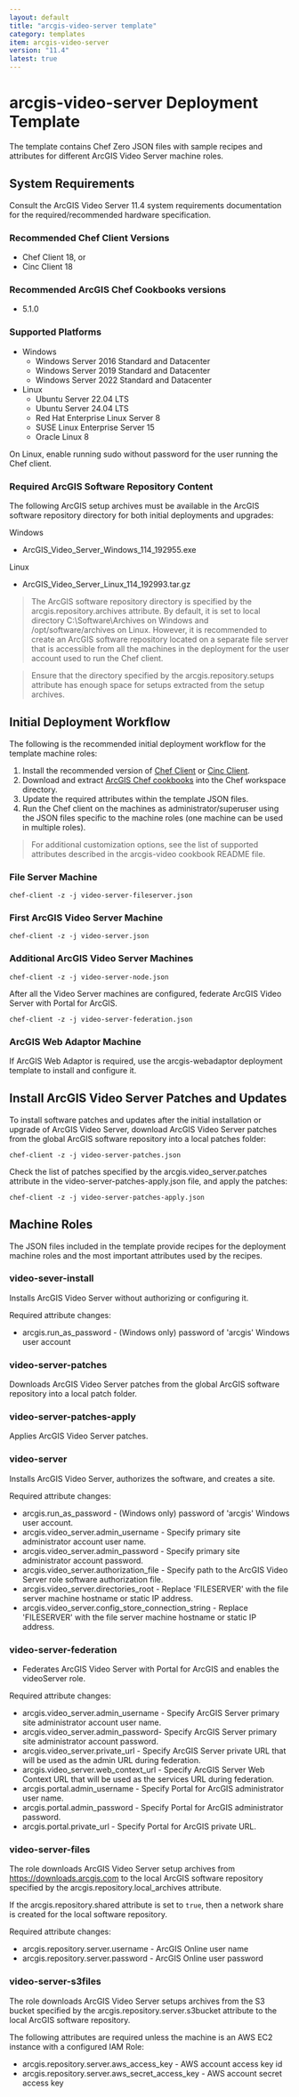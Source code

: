 ```yaml
---
layout: default
title: "arcgis-video-server template"
category: templates
item: arcgis-video-server
version: "11.4"
latest: true
---
```


# arcgis-video-server Deployment Template

The template contains Chef Zero JSON files with sample recipes and attributes for different ArcGIS Video Server machine roles.

## System Requirements

Consult the ArcGIS Video Server 11.4 system requirements documentation for the required/recommended hardware specification.

### Recommended Chef Client Versions

* Chef Client 18, or
* Cinc Client 18

### Recommended ArcGIS Chef Cookbooks versions

* 5.1.0

### Supported Platforms

* Windows
  * Windows Server 2016 Standard and Datacenter
  * Windows Server 2019 Standard and Datacenter
  * Windows Server 2022 Standard and Datacenter
* Linux
  * Ubuntu Server 22.04 LTS
  * Ubuntu Server 24.04 LTS
  * Red Hat Enterprise Linux Server 8
  * SUSE Linux Enterprise Server 15
  * Oracle Linux 8

On Linux, enable running sudo without password for the user running the Chef client.

### Required ArcGIS Software Repository Content

The following ArcGIS setup archives must be available in the ArcGIS software repository directory for both initial deployments and upgrades:

Windows

* ArcGIS_Video_Server_Windows_114_192955.exe

Linux

* ArcGIS_Video_Server_Linux_114_192993.tar.gz

> The ArcGIS software repository directory is specified by the arcgis.repository.archives attribute. By default, it is set to local directory C:\Software\Archives on Windows and /opt/software/archives on Linux. However, it is recommended to create an ArcGIS software repository located on a separate file server that is accessible from all the machines in the deployment for the user account used to run the Chef client.

> Ensure that the directory specified by the arcgis.repository.setups attribute has enough space for setups extracted from the setup archives.

## Initial Deployment Workflow

The following is the recommended initial deployment workflow for the template machine roles:

1. Install the recommended version of [Chef Client](https://docs.chef.io/chef_install_script/) or [Cinc Client](https://cinc.sh/start/client/).
2. Download and extract [ArcGIS Chef cookbooks](https://github.com/Esri/arcgis-cookbook/releases) into the Chef workspace directory.
3. Update the required attributes within the template JSON files.
4. Run the Chef client on the machines as administrator/superuser using the JSON files specific to the machine roles (one machine can be used in multiple roles).

> For additional customization options, see the list of supported attributes described in the arcgis-video cookbook README file.

### File Server Machine

```shell
chef-client -z -j video-server-fileserver.json
```

### First ArcGIS Video Server Machine

```shell
chef-client -z -j video-server.json
```

### Additional ArcGIS Video Server Machines

```shell
chef-client -z -j video-server-node.json
```

After all the Video Server machines are configured, federate ArcGIS Video Server with Portal for ArcGIS.

```
chef-client -z -j video-server-federation.json
```

### ArcGIS Web Adaptor Machine

If ArcGIS Web Adaptor is required, use the arcgis-webadaptor deployment template to install and configure it.

## Install ArcGIS Video Server Patches and Updates

To install software patches and updates after the initial installation or upgrade of ArcGIS Video Server, download ArcGIS Video Server patches from the global ArcGIS software repository into a local patches folder:

```shell
chef-client -z -j video-server-patches.json
```

Check the list of patches specified by the arcgis.video_server.patches attribute in the video-server-patches-apply.json file, and apply the patches:

```shell
chef-client -z -j video-server-patches-apply.json
```

## Machine Roles

The JSON files included in the template provide recipes for the deployment machine roles and the most important attributes used by the recipes.  

### video-sever-install

Installs ArcGIS Video Server without authorizing or configuring it.

Required attribute changes:

* arcgis.run_as_password - (Windows only) password of 'arcgis' Windows user account

### video-server-patches

Downloads ArcGIS Video Server patches from the global ArcGIS software repository into a local patch folder.

### video-server-patches-apply

Applies ArcGIS Video Server patches.

### video-server

Installs ArcGIS Video Server, authorizes the software, and creates a site.

Required attribute changes:

* arcgis.run_as_password - (Windows only) password of 'arcgis' Windows user account.
* arcgis.video_server.admin_username - Specify primary site administrator account user name.
* arcgis.video_server.admin_password - Specify primary site administrator account password.
* arcgis.video_server.authorization_file - Specify path to the ArcGIS Video Server role software authorization file.
* arcgis.video_server.directories_root - Replace 'FILESERVER' with the file server machine hostname or static IP address.
* arcgis.video_server.config_store_connection_string - Replace 'FILESERVER' with the file server machine hostname or static IP address.

### video-server-federation

* Federates ArcGIS Video Server with Portal for ArcGIS and enables the videoServer role.

Required attribute changes:

* arcgis.video_server.admin_username - Specify ArcGIS Server primary site administrator account user name.
* arcgis.video_server.admin_password- Specify ArcGIS Server primary site administrator account password.
* arcgis.video_server.private_url - Specify ArcGIS Server private URL that will be used as the admin URL during federation.
* arcgis.video_server.web_context_url - Specify ArcGIS Server Web Context URL that will be used as the services URL during federation.
* arcgis.portal.admin_username - Specify Portal for ArcGIS administrator user name.
* arcgis.portal.admin_password - Specify Portal for ArcGIS administrator password.
* arcgis.portal.private_url - Specify Portal for ArcGIS private URL.

### video-server-files

The role downloads ArcGIS Video Server setup archives from https://downloads.arcgis.com to the local ArcGIS software repository specified by the arcgis.repository.local_archives attribute.

If the arcgis.repository.shared attribute is set to `true`, then a network share is created for the local software repository.

Required attribute changes:

* arcgis.repository.server.username - ArcGIS Online user name
* arcgis.repository.server.password - ArcGIS Online user password

### video-server-s3files

The role downloads ArcGIS Video Server setups archives from the S3 bucket specified by the arcgis.repository.server.s3bucket attribute to the local ArcGIS software repository.

The following attributes are required unless the machine is an AWS EC2 instance with a configured IAM Role:

* arcgis.repository.server.aws_access_key - AWS account access key id
* arcgis.repository.server.aws_secret_access_key - AWS account secret access key
